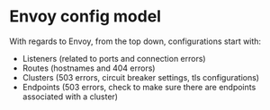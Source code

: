 # Envoy config model

With regards to Envoy, from the top down, configurations start with:

* Listeners (related to ports and connection errors)
* Routes (hostnames and 404 errors)
* Clusters (503 errors, circuit breaker settings, tls configurations)
* Endpoints (503 errors, check to make sure there are endpoints associated with a cluster)